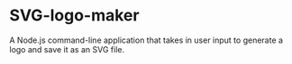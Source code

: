 # SVG-logo-maker
A Node.js command-line application that takes in user input to generate a logo and save it as an SVG file.
